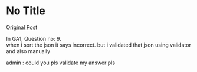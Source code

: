 # No Title

[Original Post](https://discourse.onlinedegree.iitm.ac.in/t/161083/94)

<p>In GA1, Question no: 9.<br>
when i sort the json it says incorrect. but i validated that json using validator and also manually</p>
<p>admin : could you pls validate my answer pls</p>